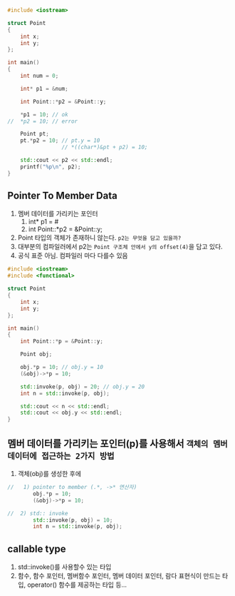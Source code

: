 
```c++
#include <iostream>

struct Point
{
	int x;
	int y;
};

int main()
{
	int num = 0;

	int* p1 = &num;

	int Point::*p2 = &Point::y;

	*p1 = 10; // ok
//	*p2 = 10; // error

	Point pt;
	pt.*p2 = 10; // pt.y = 10
				 // *((char*)&pt + p2) = 10;

	std::cout << p2 << std::endl;
	printf("%p\n", p2);
}
```

## Pointer To Member Data
1) 멤버 데이터를 가리키는 포인터
   1) int* p1 = &num;
   2) int Point::*p2 = &Point::y;
2) Point 타입의 객체가 존재하니 않는다. `p2는 무엇을 담고 있을까?`
3) 대부분의 컴파일러에서 p2는 `Point 구조체 안에서 y의 offset(4)`을 담고 있다.
4) 공식 표준 아님. 컴파일러 마다 다를수 있음

```c++
#include <iostream>
#include <functional>

struct Point
{
	int x;
	int y;
};

int main()
{
	int Point::*p = &Point::y;

	Point obj;

	obj.*p = 10; // obj.y = 10
	(&obj)->*p = 10;

	std::invoke(p, obj) = 20; // obj.y = 20
	int n = std::invoke(p, obj); 

	std::cout << n << std::endl;
	std::cout << obj.y << std::endl;
}
```

## 멤버 데이터를 가리키는 포인터(p)를 사용해서 `객체의 멤버 데이터에 접근하는 2가지 방법`
1) 객체(obj)를 생성한 후에
```c++
//   1) pointer to member (.*, ->* 연산자)
		obj.*p = 10;
		(&obj)->*p = 10;

//	2) std:: invoke
        std::invoke(p, obj) = 10;
		int n = std::invoke(p, obj); 
``` 

## callable type
1) std::invoke()를 사용할수 있는 타입
2) 함수, 함수 포인터, 멤버함수 포인터, 멤버 데이터 포인터, 람다 표현식이 만드는 타입, operator() 함수를 제공하는 타입 등...


